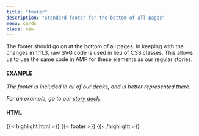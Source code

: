 ```yaml
---
title: "footer"
description: "Standard footer for the bottom of all pages"
menu: cards
class: new
---
```


The footer should go on at the bottom of all pages. In keeping with the changes in 1.11.3, raw SVG code is used in lieu of CSS classes. This allows us to use the same code in AMP for these elements as our regular stories.

#### EXAMPLE

*The footer is included in all of our decks, and is better represented there.* 

*For an example, go to our [story deck](../decks/story/).*

#### HTML
{{< highlight html >}}
{{< footer >}}
{{< /highlight >}}
